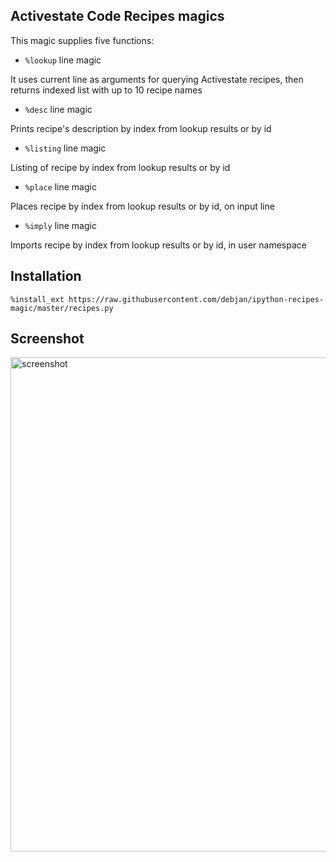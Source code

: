 Activestate Code Recipes magics
-------------------------------

This magic supplies five functions:

 - `%lookup` line magic

  It uses current line as arguments for querying Activestate recipes, then returns indexed list with up to 10 recipe names

 - `%desc` line magic

  Prints recipe's description by index from lookup results or by id

 - `%listing` line magic

  Listing of recipe by index from lookup results or by id

 - `%place` line magic

  Places recipe by index from lookup results or by id, on input line

 - `%imply` line magic

  Imports recipe by index from lookup results or by id, in user namespace


Installation
------------
```
%install_ext https://raw.githubusercontent.com/debjan/ipython-recipes-magic/master/recipes.py
```


Screenshot
---------

<img src="http://i.imgur.com/9NZ1nNJ.png" alt="screenshot" width="734" height="791"> 
